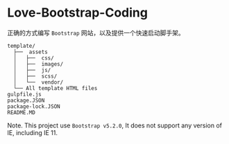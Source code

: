 # Love-Bootstrap-Coding

正确的方式编写 `Bootstrap` 网站，以及提供一个快速启动脚手架。

```
template/
  ├──  assets
  │   ├──  css/
  │   ├──  images/
  │   ├──  js/
  │   ├──  scss/
  │   └──  vendor/
  └── All template HTML files
gulpfile.js
package.JSON
package-lock.JSON
README.MD
```

Note. This project use `Bootstrap v5.2.0`, It does not support any version of IE, including IE 11.